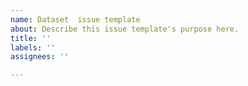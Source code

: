 ```yaml
---
name: Dataset  issue template
about: Describe this issue template's purpose here.
title: ''
labels: ''
assignees: ''

---
```

